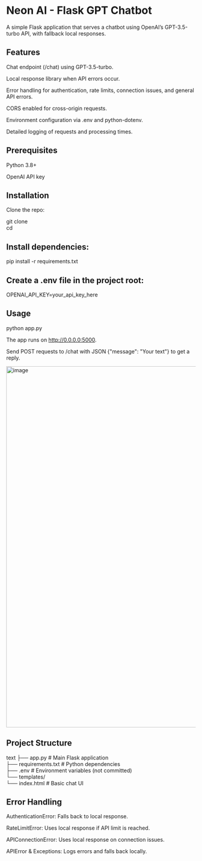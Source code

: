 # Neon AI - Flask GPT Chatbot

A simple Flask application that serves a chatbot using OpenAI’s GPT-3.5-turbo API, with fallback local responses.

## Features

Chat endpoint (/chat) using GPT-3.5-turbo.

Local response library when API errors occur.

Error handling for authentication, rate limits, connection issues, and general API errors.

CORS enabled for cross-origin requests.

Environment configuration via .env and python-dotenv.

Detailed logging of requests and processing times.

## Prerequisites

Python 3.8+

OpenAI API key

## Installation

Clone the repo:

git clone <repo-url>  
cd <repo-directory>  

## Install dependencies:

pip install -r requirements.txt  

## Create a .env file in the project root:

OPENAI_API_KEY=your_api_key_here

## Usage

python app.py  

The app runs on http://0.0.0.0:5000.

Send POST requests to /chat with JSON {"message": "Your text"} to get a reply.

<img width="1853" height="961" alt="image" src="https://github.com/user-attachments/assets/3e07e855-c715-4eef-95f8-6578f49ed47b" />


## Project Structure
text
├── app.py            # Main Flask application  
├── requirements.txt  # Python dependencies  
├── .env              # Environment variables (not committed)  
└── templates/  
    └── index.html    # Basic chat UI  

## Error Handling

AuthenticationError: Falls back to local response.

RateLimitError: Uses local response if API limit is reached.

APIConnectionError: Uses local response on connection issues.

APIError & Exceptions: Logs errors and falls back locally.
